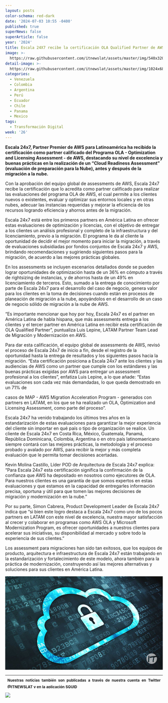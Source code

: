```yaml
---
layout: posts
color-schema: red-dark
date: '2024-07-03 10:55 -0400'
published: true
superNews: false
superArticle: false
year: '2024'
title: Escala 24X7 recibe la certificación OLA Qualified Partner de AWS
image: >-
  https://raw.githubusercontent.com/itnewslat/assets/master/img/540x320/Cloud-Security-p.jpg
detail-image: >-
  https://raw.githubusercontent.com/itnewslat/assets/master/img/1024x680/Cloud-Security-g.jpg
categories:
  - Venezuela
  - Colombia
  - Argentina
  - Perú
  - Ecuador
  - Chile
  - Panama
  - Mexico
tags:
  - Transformación Digital
week: '26'
---
```

**Escala 24x7, Partner Premier de AWS para Latinoamérica ha recibido la certificación como partner calificado del Programa OLA - Optimization and Licensing Assessment - de AWS, destacando su nivel de excelencia y buenas prácticas en la realización de un “Cloud Readiness Assessment” (evaluación de preparación para la Nube), antes y después de la migración a la nube.**

Con la aprobación del equipo global de assessments de AWS, Escala 24x7 recibe la certificación que lo acredita como partner calificado para realizar las evaluaciones del programa OLA de AWS, el cual permite a los clientes nuevos o existentes, evaluar y optimizar sus entornos locales y en otras nubes, adecuar las instancias requeridas y mejorar la eficiencia de los recursos logrando eficiencia y ahorros antes de la migración.

Escala 24x7 está entre los primeros partners en América Latina en ofrecer estas evaluaciones de optimización y licencias, con el objetivo de entregar a los clientes un análisis profesional y completo de la infraestructura y del licenciamiento, previo a la migración. El programa le da al cliente la oportunidad de decidir el mejor momento para iniciar la migración, a través de evaluaciones subsidiadas por fondos conjuntos de Escala 24x7 y AWS, brindando recomendaciones y sugiriendo siguientes pasos para la migración, de acuerdo a las mejores prácticas globales.

En los assessments se incluyen escenarios detallados donde se pueden lograr oportunidades de optimización hasta de un 36% en cómputo a través de rightsizing de instancias, y de ahorros hasta de un 49% en licenciamiento de terceros. Esto, sumado a la entrega de conocimiento por parte de Escala 24x7 para el desarrollo del caso de negocio, genera valor para los clientes en la toma de decisiones cuando están en procesos de planeación de migración a la nube, apoyándolos en el desarrollo de un caso de negocio sólido de migración a la nube de AWS.

“Es importante mencionar que hoy por hoy, Escala 24x7 es el partner en América Latina de habla hispana, que más assessments entrega a los clientes y el tercer partner en América Latina en recibir esta certificación de OLA Qualified Partner”, puntualiza Luis Lepine, LATAM Partner Team Lead de Migración y Modernización en AWS.

Para dar esta calificación, el equipo global de assessments de AWS, revisó el proceso de Escala 24x7 de inicio a fin, desde el registro de la oportunidad hasta la entrega de resultados y los siguientes pasos hacia la migración. “Esta certificación posiciona a Escala 24x7 ante los clientes y las audiencias de AWS como un partner que cumple con los estándares y las buenas prácticas exigidas por AWS para entregar un assessment profesional a los clientes”, enfatiza Luis Lepine, a lo que añade: “Estas evaluaciones son cada vez más demandadas, lo que queda demostrado en un 71% de

casos de MAP - AWS Migration Acceleration Program - generados con partners en LATAM, en los que se ha realizado un OLA, Optimization and Licensing Assessment, como parte del proceso”.

Escala 24x7 ha venido trabajando los últimos tres años en la estandarización de estas evaluaciones para garantizar la mejor experiencia del cliente sin importar en qué país o tipo de organización se realice. Un cliente de Escala 24x7 en Costa Rica, México, Guatemala, Panamá, República Dominicana, Colombia, Argentina o en otro país latinomaericano siempre contará con las mejores prácticas, la metodología y el proceso probado y avalado por AWS, para recibir la mejor y más completa evaluación que le permita tomar decisiones acertadas.

Kevin Molina Castillo, Líder POD de Arquitectura de Escala 24x7 explica: “Para Escala 24x7 esta certificación significa la confirmación de la confianza que AWS ha depositado en nosotros como ejecutores de OLA. Para nuestros clientes es una garantía de que somos expertos en estas evaluaciones y que estamos en la capacidad de entregarles información precisa, oportuna y útil para que tomen las mejores decisiones de migración y modernización en la nube.”

Por su parte, Simon Cabrera, Product Development Leader de Escala 24x7 indica que “si bien este logro destaca a Escala 24x7 como uno de los pocos partners en LATAM con este nivel de excelencia, nuestra mayor satisfacción al crecer y colaborar en programas como AWS OLA y Microsoft Modernization Program, es ofrecer oportunidades a nuestros clientes para acelerar sus iniciativas, su disponibilidad al mercado y sobre todo la experiencia de sus clientes.”

Los assessment para migraciones han sido tan exitosos, que los equipos de producto, arquitectura e infraestructura de Escala 24x7 están trabajando en la estandarización y fortalecimiento de este modelo, ahora también para la práctica de modernización, construyendo así las mejores alternativas y soluciones para sus clientes en América Latina.

![](https://raw.githubusercontent.com/itnewslat/assets/master/img/540x320/Cloud-Security-p.jpg)

<table style="height: 42px;" width="569">
<tbody>
<tr>
<td style="text-align: justify;"><sub><strong>Nuestras noticias también son publicadas a través de nuestra cuenta en Twitter <a href="https://twitter.com/itnewslat?lang=es">@ITNEWSLAT</a> y en la aplicación <a href="https://squidapp.co/en/">SQUID</a></strong></sub></td>
</tr>
</tbody>
</table>

<img src="https://tracker.metricool.com/c3po.jpg?hash=56f88a41e39ab42c063cc51676587a04"/>
